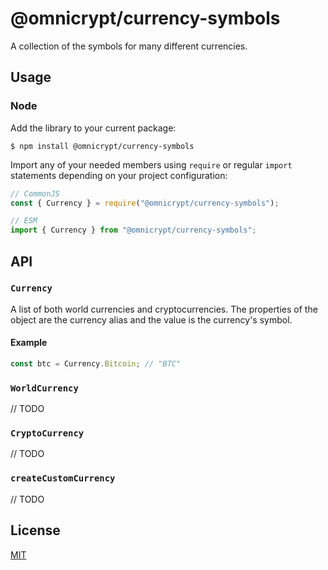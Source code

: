 # @omnicrypt/currency-symbols

A collection of the symbols for many different currencies.

## Usage

### Node

Add the library to your current package:

```shell
$ npm install @omnicrypt/currency-symbols
```

Import any of your needed members using `require` or regular `import` statements depending on your project configuration:

```js
// CommonJS
const { Currency } = require("@omnicrypt/currency-symbols");

// ESM
import { Currency } from "@omnicrypt/currency-symbols";
```

## API

### `Currency`

A list of both world currencies and cryptocurrencies. The properties of the object are the currency alias and the value is the currency's symbol.

#### Example

```js
const btc = Currency.Bitcoin; // "BTC"
```

### `WorldCurrency`

// TODO

### `CryptoCurrency`

// TODO

### `createCustomCurrency`

// TODO

## License

[MIT](./LICENSE)
